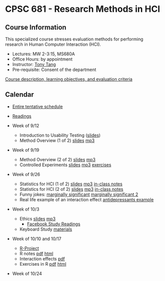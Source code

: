 # CPSC 681 - Research Methods in HCI

## Course Information

This specialized course stresses evaluation methods for performing research in Human Computer Interaction (HCI).

* Lectures: MW 2-3:15, MS680A
* Office Hours: by appointment
* Instructor: [Tony Tang](http://hcitang.org)
* Pre-requisite: Consent of the department

[Course description, learning objectives, and evaluation criteria](about.md)

## Calendar

* [Entire tentative schedule](http://hcitang.org/uploads/Teaching/681/2016F-schedule.docx)
* [Readings](http://www.hcitang.org/pmwiki.php/Teaching/CPSC681Readings)

* Week of 9/12
    - Introduction to Usability Testing ([slides](http://hcitang.org/uploads/Teaching/681/681-1-intro-to-usability.pptx))
    - Method Overview (1 of 2) [slides](http://hcitang.org/uploads/Teaching/681/681-2-methodology-overview.pptx) [mp3](http://hcitang.org/uploads/Teaching/681/681-2-methodology-overview.mp3)

* Week of 9/19
    - Method Overview (2 of 2) [slides](http://hcitang.org/uploads/Teaching/681/681-2-methodology-overview-2.pptx) [mp3](http://hcitang.org/uploads/Teaching/681/681-2-methodology-overview-2.mp3)
    - Controlled Experiments [slides](http://hcitang.org/uploads/Teaching/681/681-3-controlled-experiments.pptx) [mp3](http://hcitang.org/uploads/Teaching/681/681-3-controlled-experiments.mp3) [exercises](http://hcitang.org/uploads/Teaching/681/681-3-in-class.pptx)

* Week of 9/26
    - Statistics for HCI (1 of 2) [slides](http://hcitang.org/uploads/Teaching/681/681-4-basic-statistics.pptx) [mp3](http://hcitang.org/uploads/Teaching/681/681-4-basic-statistics.mp3) [in-class notes](http://hcitang.org/uploads/Teaching/681/681-4-basic-statistics-class-notes.pdf)
    - Statistics for HCI (2 of 2) [slides](http://hcitang.org/uploads/Teaching/681/681-4-basic-statistics-2.pptx) [mp3](http://hcitang.org/uploads/Teaching/681/681-4-basic-statistics-2.mp3) [in-class notes](http://hcitang.org/uploads/Teaching/681/681-4-basic-statistics-2-class-notes.pdf)
    - Funny jokes: [marginally significant](https://mchankins.wordpress.com/2013/11/10/marginally-significant/) [marginally significant 2](https://mchankins.wordpress.com/2013/04/21/still-not-significant-2/)
    - Real life example of an interaction effect [antidepressants example](http://www.eurekalert.org/pub_releases/2015-09/cp-apb091715.php)

* Week of 10/3
    - Ethics [slides](http://hcitang.org/uploads/Teaching/681/681-9-ethics.pptx) [mp3](http://hcitang.org/uploads/Teaching/681/681-9-ethics.mp3)
        + [Facebook Study Readings](facebook.md)
    - Keyboard Study [materials](http://saul.cpsc.ucalgary.ca/pmwiki.php/HCIResources/ModuleMouseTyping)

* Week of 10/10 and 10/17
    - [R-Project](http://r-project.org)
    - R notes [pdf](http://hcitang.org/uploads/Teaching/681/681-5-stats-in-r.pdf) [html](http://hcitang.org/uploads/Teaching/681/681-5-stats-in-r.html)
    - Interaction effects [pdf](http://hcitang.org/uploads/Teaching/681/681-5-interaction-effect-class-notes.pdf)
    - Exercises in R [pdf](http://hcitang.org/uploads/Teaching/681/681-6-exercises-in-r.pdf) [html](http://hcitang.org/uploads/Teaching/681/681-6-exercises-in-r.html)

* Week of 10/24

